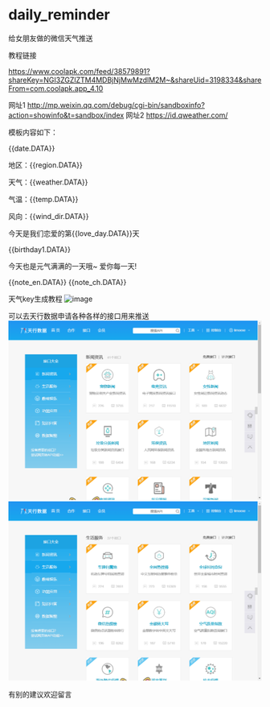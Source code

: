 # daily_reminder
给女朋友做的微信天气推送

教程链接

https://www.coolapk.com/feed/38579891?shareKey=NGI3ZGZlZTM4MDBjNjMwMzdlM2M~&shareUid=3198334&shareFrom=com.coolapk.app_4.10




网址1   http://mp.weixin.qq.com/debug/cgi-bin/sandboxinfo?action=showinfo&t=sandbox/index
网址2   https://id.qweather.com/


模板内容如下：

{{date.DATA}} 

地区：{{region.DATA}} 

天气：{{weather.DATA}} 

气温：{{temp.DATA}} 

风向：{{wind_dir.DATA}} 

今天是我们恋爱的第{{love_day.DATA}}天 

{{birthday1.DATA}}

今天也是元气满满的一天哦~
爱你每一天!

{{note_en.DATA}} 
{{note_ch.DATA}}


天气key生成教程
![image](https://raw.githubusercontent.com/limoest/daily_reminder/main/%E5%92%8C%E9%A3%8E%E5%A4%A9%E6%B0%94key%E7%94%9F%E6%88%90.png)


可以去天行数据申请各种各样的接口用来推送  
![image](https://raw.githubusercontent.com/limoest/daily_reminder/main/others/Snipaste_2022-08-24_12-13-19.png)
![image](https://raw.githubusercontent.com/limoest/daily_reminder/main/others/Snipaste.png)



有别的建议欢迎留言
